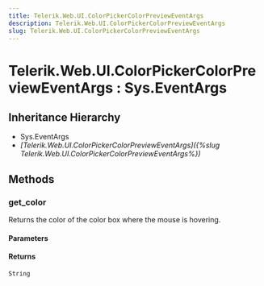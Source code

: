 ```yaml
---
title: Telerik.Web.UI.ColorPickerColorPreviewEventArgs
description: Telerik.Web.UI.ColorPickerColorPreviewEventArgs
slug: Telerik.Web.UI.ColorPickerColorPreviewEventArgs
---
```


# Telerik.Web.UI.ColorPickerColorPreviewEventArgs : Sys.EventArgs 

## Inheritance Hierarchy

* Sys.EventArgs
* *[Telerik.Web.UI.ColorPickerColorPreviewEventArgs]({%slug Telerik.Web.UI.ColorPickerColorPreviewEventArgs%})*


## Methods

###  get_color

Returns the color of the color box where the mouse is hovering. 

#### Parameters

#### Returns

`String`

